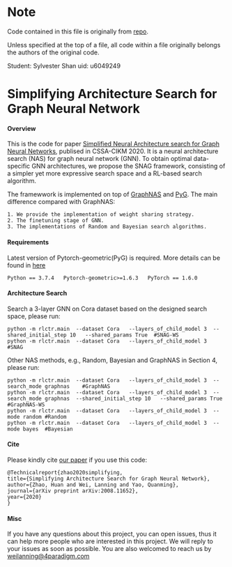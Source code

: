 # Note
Code contained in this file is originally from [repo](https://github.com/AutoML-Research/SNAG).

Unless specified at the top of a file, all code within a file originally belongs the authors of the original code.

Student: Sylvester Shan
uid: u6049249

# Simplifying Architecture Search for Graph Neural Network

#### Overview
This is the code for paper [Simplified Neural Architecture search for Graph Neural Networks](https://arxiv.org/pdf/2008.11652.pdf), publised in CSSA-CIKM 2020.
It is a neural architecture search (NAS) for graph neural network (GNN).
To obtain optimal data-specific GNN architectures, we propose the SNAG framework, consisting of a simpler yet more expressive search space and a RL-based search algorithm.

The framewwork is implemented on top of [GraphNAS](https://github.com/GraphNAS/GraphNAS) and [PyG](https://github.com/rusty1s/pytorch_geometric). The main difference compared with GraphNAS:

    1. We provide the implementation of weight sharing strategy.
    2. The finetuning stage of GNN.
    3. The implementations of Random and Bayesian search algorithms.
    
#### Requirements
Latest version of Pytorch-geometric(PyG) is required. More details can be found in [here](https://github.com/rusty1s/pytorch_geometric)

    Python == 3.7.4   Pytorch-geometric>=1.6.3   PyTorch == 1.6.0 

#### Architecture Search
Search a 3-layer GNN on Cora dataset based on the designed search space, please run:
    
    python -m rlctr.main  --dataset Cora   --layers_of_child_model 3  --shared_initial_step 10   --shared_params True  #SNAG-WS
    python -m rlctr.main  --dataset Cora   --layers_of_child_model 3  #SNAG


Other NAS methods, e.g., Random, Bayesian and GraphNAS in Section 4, please run:
    
    python -m rlctr.main  --dataset Cora   --layers_of_child_model 3  --search_mode graphnas    #GraphNAS
    python -m rlctr.main  --dataset Cora   --layers_of_child_model 3  --search_mode graphnas  --shared_initial_step 10   --shared_params True  #GraphNAS-WS
    python -m rlctr.main  --dataset Cora   --layers_of_child_model 3  --mode random #Random
    python -m rlctr.main  --dataset Cora   --layers_of_child_model 3  --mode bayes  #Bayesian

#### Cite
Please kindly cite [our paper](https://arxiv.org/pdf/2008.11652.pdf) if you use this code:

    @Technicalreport{zhao2020simplifying,
    title={Simplifying Architecture Search for Graph Neural Network},
    author={Zhao, Huan and Wei, Lanning and Yao, Quanming},
    journal={arXiv preprint arXiv:2008.11652},
    year={2020}
    }
    
#### Misc
If you have any questions about this project, you can open issues, thus it can help more people who are interested in this project. We will reply to your issues as soon as possible. You are also welcomed to reach us by weilanning@4paradigm.com
